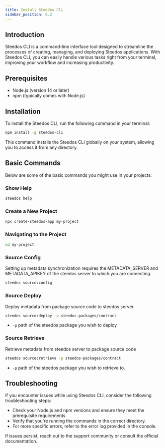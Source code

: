 ```yaml
---
title: Install Steedos Cli
sidebar_position: 0.2
---
```


## Introduction

Steedos CLI is a command-line interface tool designed to streamline the processes of creating, managing, and deploying Steedos applications. With Steedos CLI, you can easily handle various tasks right from your terminal, improving your workflow and increasing productivity.

## Prerequisites

- Node.js (version 14 or later)
- npm (typically comes with Node.js)

## Installation

To install the Steedos CLI, run the following command in your terminal:

```bash
npm install -g steedos-cli
```

This command installs the Steedos CLI globally on your system, allowing you to access it from any directory.

## Basic Commands

Below are some of the basic commands you might use in your projects:

### Show Help

```bash
steedos help
```

### Create a New Project

```bash
npx create-steedos-app my-project
```

### Navigating to the Project

```bash
cd my-project
```

### Source Config

Setting up metadata synchronization requires the METADATA_SERVER and METADATA_APIKEY of the steedos server to which you are connecting.

```bash
steedos source:config
```

### Source Deploy

Deploy metadata from package source code to steedos server.

```bash
steedos source:deploy -p steedos-packages/contract
```

- `-p` path of the steedos package you wish to deploy

### Source Retrieve

Retrieve metadata from steedos server to package source code

```bash
steedos source:retrieve -p steedos-packages/contract
```

- `-p` path of the steedos package you wish to retrieve to.

## Troubleshooting

If you encounter issues while using Steedos CLI, consider the following troubleshooting steps:

- Check your Node.js and npm versions and ensure they meet the prerequisite requirements.
- Verify that you're running the commands in the correct directory.
- For more specific errors, refer to the error log provided in the console.

If issues persist, reach out to the support community or consult the official documentation.